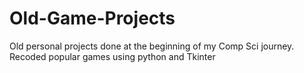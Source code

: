 # Old-Game-Projects
Old personal projects done at the beginning of my Comp Sci journey. Recoded popular games using python and Tkinter
